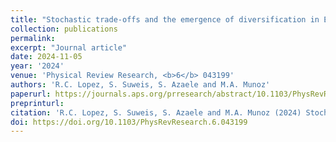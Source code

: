 ```yaml
---
title: "Stochastic trade-offs and the emergence of diversification in E. coli evolution experiments"
collection: publications
permalink:
excerpt: "Journal article"
date: 2024-11-05
year: '2024'
venue: 'Physical Review Research, <b>6</b> 043199'
authors: 'R.C. Lopez, S. Suweis, S. Azaele and M.A. Munoz'
paperurl: https://journals.aps.org/prresearch/abstract/10.1103/PhysRevResearch.6.043199
preprinturl: 
citation: 'R.C. Lopez, S. Suweis, S. Azaele and M.A. Munoz (2024) Stochastic trade-offs and the emergence of diversification in E. coli evolution experiments. <i>Physical Review Research</i>'
doi: https://doi.org/10.1103/PhysRevResearch.6.043199
---
```


